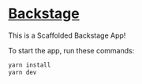# [Backstage](https://backstage.io)

This is a Scaffolded Backstage App!

To start the app, run these commands:

```sh
yarn install
yarn dev
```
